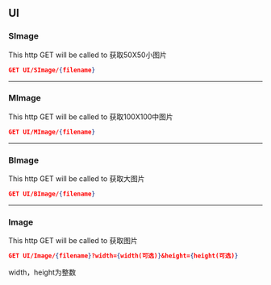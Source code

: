 ## UI

### SImage

This http GET will be called to 获取50X50小图片

```json
GET UI/SImage/{filename}
```

------------------
### MImage

This http GET will be called to 获取100X100中图片

```json
GET UI/MImage/{filename}
```

------------------
### BImage

This http GET will be called to 获取大图片

```json
GET UI/BImage/{filename}
```

------------------
### Image

This http GET will be called to 获取图片

```json
GET UI/Image/{filename}?width={width(可选)}&height={height(可选)}
```

width，height为整数
